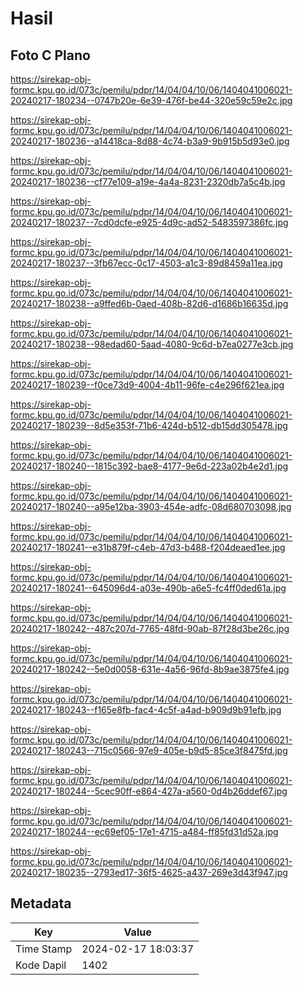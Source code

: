 # Hasil

## Foto C Plano

https://sirekap-obj-formc.kpu.go.id/073c/pemilu/pdpr/14/04/04/10/06/1404041006021-20240217-180234--0747b20e-6e39-476f-be44-320e59c59e2c.jpg

https://sirekap-obj-formc.kpu.go.id/073c/pemilu/pdpr/14/04/04/10/06/1404041006021-20240217-180236--a14418ca-8d88-4c74-b3a9-9b915b5d93e0.jpg

https://sirekap-obj-formc.kpu.go.id/073c/pemilu/pdpr/14/04/04/10/06/1404041006021-20240217-180236--cf77e109-a19e-4a4a-8231-2320db7a5c4b.jpg

https://sirekap-obj-formc.kpu.go.id/073c/pemilu/pdpr/14/04/04/10/06/1404041006021-20240217-180237--7cd0dcfe-e925-4d9c-ad52-5483597386fc.jpg

https://sirekap-obj-formc.kpu.go.id/073c/pemilu/pdpr/14/04/04/10/06/1404041006021-20240217-180237--3fb67ecc-0c17-4503-a1c3-89d8459a11ea.jpg

https://sirekap-obj-formc.kpu.go.id/073c/pemilu/pdpr/14/04/04/10/06/1404041006021-20240217-180238--a9ffed6b-0aed-408b-82d6-d1686b16635d.jpg

https://sirekap-obj-formc.kpu.go.id/073c/pemilu/pdpr/14/04/04/10/06/1404041006021-20240217-180238--98edad60-5aad-4080-9c6d-b7ea0277e3cb.jpg

https://sirekap-obj-formc.kpu.go.id/073c/pemilu/pdpr/14/04/04/10/06/1404041006021-20240217-180239--f0ce73d9-4004-4b11-96fe-c4e296f621ea.jpg

https://sirekap-obj-formc.kpu.go.id/073c/pemilu/pdpr/14/04/04/10/06/1404041006021-20240217-180239--8d5e353f-71b6-424d-b512-db15dd305478.jpg

https://sirekap-obj-formc.kpu.go.id/073c/pemilu/pdpr/14/04/04/10/06/1404041006021-20240217-180240--1815c392-bae8-4177-9e6d-223a02b4e2d1.jpg

https://sirekap-obj-formc.kpu.go.id/073c/pemilu/pdpr/14/04/04/10/06/1404041006021-20240217-180240--a95e12ba-3903-454e-adfc-08d680703098.jpg

https://sirekap-obj-formc.kpu.go.id/073c/pemilu/pdpr/14/04/04/10/06/1404041006021-20240217-180241--e31b879f-c4eb-47d3-b488-f204deaed1ee.jpg

https://sirekap-obj-formc.kpu.go.id/073c/pemilu/pdpr/14/04/04/10/06/1404041006021-20240217-180241--645096d4-a03e-490b-a6e5-fc4ff0ded61a.jpg

https://sirekap-obj-formc.kpu.go.id/073c/pemilu/pdpr/14/04/04/10/06/1404041006021-20240217-180242--487c207d-7765-48fd-90ab-87f28d3be26c.jpg

https://sirekap-obj-formc.kpu.go.id/073c/pemilu/pdpr/14/04/04/10/06/1404041006021-20240217-180242--5e0d0058-631e-4a56-96fd-8b9ae3875fe4.jpg

https://sirekap-obj-formc.kpu.go.id/073c/pemilu/pdpr/14/04/04/10/06/1404041006021-20240217-180243--f165e8fb-fac4-4c5f-a4ad-b909d9b91efb.jpg

https://sirekap-obj-formc.kpu.go.id/073c/pemilu/pdpr/14/04/04/10/06/1404041006021-20240217-180243--715c0566-97e9-405e-b9d5-85ce3f8475fd.jpg

https://sirekap-obj-formc.kpu.go.id/073c/pemilu/pdpr/14/04/04/10/06/1404041006021-20240217-180244--5cec90ff-e864-427a-a560-0d4b26ddef67.jpg

https://sirekap-obj-formc.kpu.go.id/073c/pemilu/pdpr/14/04/04/10/06/1404041006021-20240217-180244--ec69ef05-17e1-4715-a484-ff85fd31d52a.jpg

https://sirekap-obj-formc.kpu.go.id/073c/pemilu/pdpr/14/04/04/10/06/1404041006021-20240217-180235--2793ed17-36f5-4625-a437-269e3d43f947.jpg


## Metadata

| Key        | Value               |
| ---------- | ------------------- |
| Time Stamp | 2024-02-17 18:03:37 |
| Kode Dapil | 1402                |



